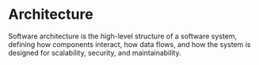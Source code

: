 # Architecture
Software architecture is the high-level structure of a software system, defining how components interact, how data flows, and how the system is designed for scalability, security, and maintainability.
